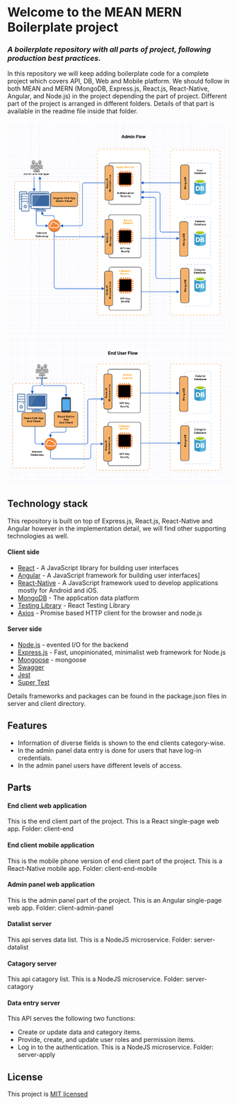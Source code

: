 # Welcome to the MEAN MERN Boilerplate project

### _A boilerplate repository with all parts of project, following production best practices._

In this repository we will keep adding boilerplate code for a complete project which covers API, DB, Web and Mobile platform.
We should follow in both MEAN and MERN (MongoDB, Express.js, React.js, React-Native, Angular, and Node.js) in the project depending the part of project.
Different part of the project is arranged in different folders. Details of that part is available in the readme file inside that folder.<br/><br/>
![](adminFlow.PNG)
![](endUserFlow.PNG)

## Technology stack

This repository is built on top of Express.js, React.js, React-Native and Angular however in the implementation detail, we will find other supporting technologies as well.

#### Client side

- [React] - A JavaScript library for building user interfaces
- [Angular] - A JavaScript framework for building user interfaces]
- [React-Native] - A JavaScript framework used to develop applications mostly for Android and iOS.
- [MongoDB] - The application data platform
- [Testing Library] - React Testing Library
- [Axios] - Promise based HTTP client for the browser and node.js

#### Server side

- [Node.js] - evented I/O for the backend
- [Express.js] - Fast, unopinionated, minimalist web framework for Node.js
- [Mongoose] - mongoose
- [Swagger]
- [Jest]
- [Super Test]

Details frameworks and packages can be found in the package.json files in server and client directory.

## Features

- Information of diverse fields is shown to the end clients category-wise.
- In the admin panel data entry is done for users that have log-in credentials.
- In the admin panel users have different levels of access.

## Parts

#### End client web application
This is the end client part of the project. This is a React single-page web app.
Folder: client-end

#### End client mobile application
This is the mobile phone version of end client part of the project. This is a React-Native mobile app.
Folder: client-end-mobile

#### Admin panel web application
This is the admin panel part of the project. This is an Angular single-page web app.
Folder: client-admin-panel

#### Datalist server
This api serves data list. This is a NodeJS microservice.
Folder: server-datalist

#### Catagory server
This api catagory list. This is a NodeJS microservice.
Folder: server-catagory

#### Data entry server
This API serves the following two functions:
- Create or update data and category items.
- Provide, create, and update user roles and permission items.
- Log in to the authentication.
This is a NodeJS microservice.
Folder: server-apply

## License

This project is [MIT licensed](https://opensource.org/licenses/MIT)

[node.js]: http://nodejs.org
[express.js]: http://expressjs.com
[docker]: https://www.docker.com
[react]: https://reactjs.org/
[mongodb]: https://www.mongodb.com/
[testing library]: https://testing-library.com/
[axios]: https://github.com/axios/axios
[mongoose]: https://mongoosejs.com/
[swagger]: https://swagger.io/
[jest]: https://jestjs.io/
[super test]: https://github.com/visionmedia/supertest
[Angular]: https://angular.io/
[React-Native]: https://reactnative.dev/
